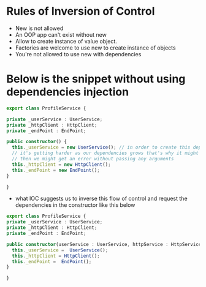 # Rules of Inversion of Control

- New is not allowed
- An OOP app can't exist without new
- Allow to create instance of value object.
- Factories are welcome to use new to create instance of objects
- You're not allowed to use new with dependencies

# Below is the snippet without using dependencies injection 

```ts
export class ProfileService {

private _userService : UserService;
private _httpClient : HttpClient;
private _endPoint : EndPoint;

public constructor() {
  this._userService = new UserService(); // in order to create this dependencies we first to need to detail of user class does it required any argument or not
  // it's getting harder as our dependencies grows that's why it might failed if we forget to look at the detail of UserService class
  // then we might get an error without passing any arguments
  this._httpClient = new HttpClient();
  this._endPoint = new EndPoint(); 
}

}
```

- what IOC suggests us to inverse this flow of control and request the dependencies in the constructor like this below
```ts
export class ProfileService {
private _userService : UserService;
private _httpClient : HttpClient;
private _endPoint : EndPoint;

public constructor(userService : UserService, httpService : HttpService, endPoint : EndPoint ) {
  this._userService =  UserService();
  this._httpClient = HttpClient();
  this._endPoint =  EndPoint(); 
}

}
```
